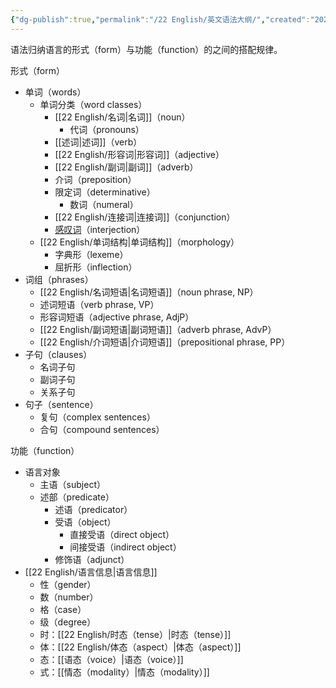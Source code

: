```yaml
---
{"dg-publish":true,"permalink":"/22 English/英文语法大纲/","created":"2024-07-13T20:46:28.000+08:00","updated":"2024-07-26T15:11:16.150+08:00"}
---
```



语法归纳语言的形式（form）与功能（function）的之间的搭配规律。

形式（form）
- 单词（words）
	- 单词分类（word classes）
		- [[22 English/名词\|名词]]（noun）
			- 代词（pronouns）
		- [[述词\|述词]]（verb）
		- [[22 English/形容词\|形容词]]（adjective）
		- [[22 English/副词\|副词]]（adverb）
		- 介词（preposition）
		- 限定词（determinative）
			- 数词（numeral）
		- [[22 English/连接词\|连接词]]（conjunction）
		- [感叹词](https://www.bilibili.com/video/BV1kS4y1r7gq)（interjection）
	- [[22 English/单词结构\|单词结构]]（morphology）
		- 字典形（lexeme）
		- 屈折形（inflection）
- 词组（phrases）
	- [[22 English/名词短语\|名词短语]]（noun phrase, NP）
	- 述词短语（verb phrase, VP）
	- 形容词短语（adjective phrase, AdjP）
	- [[22 English/副词短语\|副词短语]]（adverb phrase, AdvP）
	- [[22 English/介词短语\|介词短语]]（prepositional phrase, PP）
- 子句（clauses）
	- 名词子句
	- 副词子句
	- 关系子句
- 句子（sentence）
	- 复句（complex sentences）
	- 合句（compound sentences）

功能（function）
- 语言对象
	- 主语（subject）
	- 述部（predicate）
		- 述语（predicator）
		- 受语（object）
			- 直接受语（direct object）
			- 间接受语（indirect object）
		- 修饰语（adjunct）
- [[22 English/语言信息\|语言信息]]
	- 性（gender）
	- 数（number）
	- 格（case）
	- 级（degree）
	- 时：[[22 English/时态（tense）\|时态（tense）]]
	- 体：[[22 English/体态（aspect）\|体态（aspect）]]
	- 态：[[语态（voice）\|语态（voice）]]
	- 式：[[情态（modality）\|情态（modality）]]







